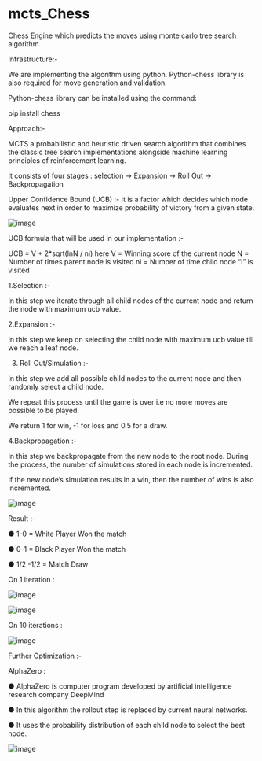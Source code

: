 # mcts_Chess

Chess Engine which predicts the moves using monte carlo tree search algorithm.

Infrastructure:-

We are implementing the algorithm using python. Python-chess library is also required for move generation and validation.

Python-chess library can be installed using the command:

pip install chess 


Approach:-

MCTS a probabilistic and heuristic driven search algorithm that combines the classic tree search implementations alongside machine learning principles of reinforcement learning.

It consists of four stages : selection -> Expansion -> Roll Out -> Backpropagation

Upper Confidence Bound (UCB) :- It is a factor which decides which node evaluates next in order to maximize probability of victory from a given state.

![image](https://user-images.githubusercontent.com/53829692/153834747-588c4b23-e246-45af-84f8-d15b397032ae.png)

UCB formula that will be used in our implementation :-

UCB = V + 2*sqrt(lnN / ni)        here V = Winning score of the current node
                                                         N = Number of times parent node is visited
                                                         ni = Number of time child node “i” is visited





1.Selection :-

In this step we iterate through all child nodes of the current node and return the node with maximum ucb value.


2.Expansion :- 

In this step we keep on selecting the child node with maximum ucb value till we reach a leaf node.


3. Roll Out/Simulation :-

In this step we add all possible child nodes to the current node and then randomly select a child node.

We repeat this process until the game is over i.e no more moves are possible to be played.

We return 1 for win, -1 for loss and 0.5 for a draw.


4.Backpropagation :-

In this step we backpropagate from the new node to the root node. During the process, the number of simulations stored in each node is incremented. 

If the new node’s simulation results in a win, then the number of wins is also incremented. 



![image](https://user-images.githubusercontent.com/53829692/153834088-fd7626c1-180d-49bf-be28-4c3ce3f50ed1.png)

Result :-

●	1-0 = White Player Won the match

●	0-1 = Black Player Won the match

●	1/2 -1/2 = Match Draw

On 1 iteration :

![image](https://user-images.githubusercontent.com/53829692/153834153-b8dc51df-af00-4527-b8f7-23c4e086dd97.png)

![image](https://user-images.githubusercontent.com/53829692/153834184-a5ceb885-669a-485a-a651-3ec2bdcc80c4.png)

On 10 iterations :

![image](https://user-images.githubusercontent.com/53829692/153834237-2765b6df-6561-4935-8860-b2b780955acb.png)

Further Optimization :-

AlphaZero :

●	AlphaZero is computer program developed by artificial intelligence research company DeepMind 

●	In this algorithm the rollout step is replaced by current neural networks.

●	It uses the probability distribution of each child node to select the best node.

![image](https://user-images.githubusercontent.com/53829692/153834517-1d1b33eb-eab1-4f6a-8d80-59daf785cc2e.png)
